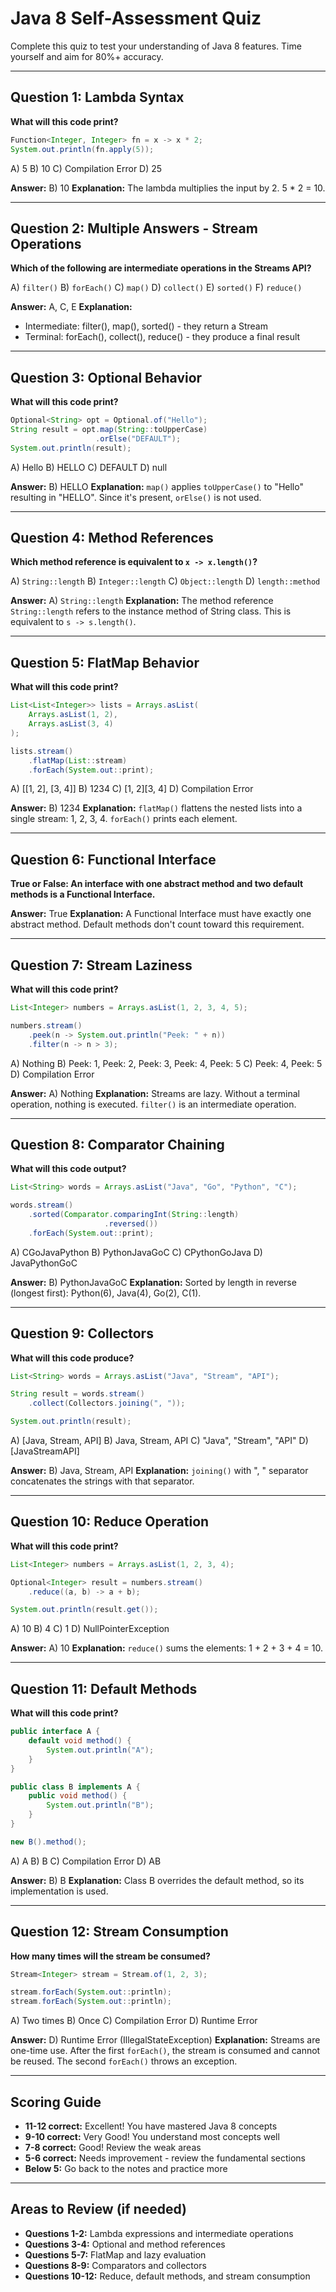 # Java 8 Self-Assessment Quiz

Complete this quiz to test your understanding of Java 8 features. Time yourself and aim for 80%+ accuracy.

---

## Question 1: Lambda Syntax
**What will this code print?**
```java
Function<Integer, Integer> fn = x -> x * 2;
System.out.println(fn.apply(5));
```

A) 5
B) 10
C) Compilation Error
D) 25

**Answer:** B) 10
**Explanation:** The lambda multiplies the input by 2. 5 * 2 = 10.

---

## Question 2: Multiple Answers - Stream Operations

**Which of the following are intermediate operations in the Streams API?**

A) `filter()`
B) `forEach()`
C) `map()`
D) `collect()`
E) `sorted()`
F) `reduce()`

**Answer:** A, C, E
**Explanation:**
- Intermediate: filter(), map(), sorted() - they return a Stream
- Terminal: forEach(), collect(), reduce() - they produce a final result

---

## Question 3: Optional Behavior

**What will this code print?**
```java
Optional<String> opt = Optional.of("Hello");
String result = opt.map(String::toUpperCase)
                   .orElse("DEFAULT");
System.out.println(result);
```

A) Hello
B) HELLO
C) DEFAULT
D) null

**Answer:** B) HELLO
**Explanation:** `map()` applies `toUpperCase()` to "Hello" resulting in "HELLO". Since it's present, `orElse()` is not used.

---

## Question 4: Method References

**Which method reference is equivalent to `x -> x.length()`?**

A) `String::length`
B) `Integer::length`
C) `Object::length`
D) `length::method`

**Answer:** A) `String::length`
**Explanation:** The method reference `String::length` refers to the instance method of String class. This is equivalent to `s -> s.length()`.

---

## Question 5: FlatMap Behavior

**What will this code print?**
```java
List<List<Integer>> lists = Arrays.asList(
    Arrays.asList(1, 2),
    Arrays.asList(3, 4)
);

lists.stream()
    .flatMap(List::stream)
    .forEach(System.out::print);
```

A) [[1, 2], [3, 4]]
B) 1234
C) [1, 2][3, 4]
D) Compilation Error

**Answer:** B) 1234
**Explanation:** `flatMap()` flattens the nested lists into a single stream: 1, 2, 3, 4. `forEach()` prints each element.

---

## Question 6: Functional Interface

**True or False: An interface with one abstract method and two default methods is a Functional Interface.**

**Answer:** True
**Explanation:** A Functional Interface must have exactly one abstract method. Default methods don't count toward this requirement.

---

## Question 7: Stream Laziness

**What will this code print?**
```java
List<Integer> numbers = Arrays.asList(1, 2, 3, 4, 5);

numbers.stream()
    .peek(n -> System.out.println("Peek: " + n))
    .filter(n -> n > 3);
```

A) Nothing
B) Peek: 1, Peek: 2, Peek: 3, Peek: 4, Peek: 5
C) Peek: 4, Peek: 5
D) Compilation Error

**Answer:** A) Nothing
**Explanation:** Streams are lazy. Without a terminal operation, nothing is executed. `filter()` is an intermediate operation.

---

## Question 8: Comparator Chaining

**What will this code output?**
```java
List<String> words = Arrays.asList("Java", "Go", "Python", "C");

words.stream()
    .sorted(Comparator.comparingInt(String::length)
                     .reversed())
    .forEach(System.out::print);
```

A) CGoJavaPython
B) PythonJavaGoC
C) CPythonGoJava
D) JavaPythonGoC

**Answer:** B) PythonJavaGoC
**Explanation:** Sorted by length in reverse (longest first): Python(6), Java(4), Go(2), C(1).

---

## Question 9: Collectors

**What will this code produce?**
```java
List<String> words = Arrays.asList("Java", "Stream", "API");

String result = words.stream()
    .collect(Collectors.joining(", "));

System.out.println(result);
```

A) [Java, Stream, API]
B) Java, Stream, API
C) "Java", "Stream", "API"
D) [JavaStreamAPI]

**Answer:** B) Java, Stream, API
**Explanation:** `joining()` with ", " separator concatenates the strings with that separator.

---

## Question 10: Reduce Operation

**What will this code print?**
```java
List<Integer> numbers = Arrays.asList(1, 2, 3, 4);

Optional<Integer> result = numbers.stream()
    .reduce((a, b) -> a + b);

System.out.println(result.get());
```

A) 10
B) 4
C) 1
D) NullPointerException

**Answer:** A) 10
**Explanation:** `reduce()` sums the elements: 1 + 2 + 3 + 4 = 10.

---

## Question 11: Default Methods

**What will this code print?**
```java
public interface A {
    default void method() {
        System.out.println("A");
    }
}

public class B implements A {
    public void method() {
        System.out.println("B");
    }
}

new B().method();
```

A) A
B) B
C) Compilation Error
D) AB

**Answer:** B) B
**Explanation:** Class B overrides the default method, so its implementation is used.

---

## Question 12: Stream Consumption

**How many times will the stream be consumed?**
```java
Stream<Integer> stream = Stream.of(1, 2, 3);

stream.forEach(System.out::println);
stream.forEach(System.out::println);
```

A) Two times
B) Once
C) Compilation Error
D) Runtime Error

**Answer:** D) Runtime Error (IllegalStateException)
**Explanation:** Streams are one-time use. After the first `forEach()`, the stream is consumed and cannot be reused. The second `forEach()` throws an exception.

---

## Scoring Guide

- **11-12 correct:** Excellent! You have mastered Java 8 concepts
- **9-10 correct:** Very Good! You understand most concepts well
- **7-8 correct:** Good! Review the weak areas
- **5-6 correct:** Needs improvement - review the fundamental sections
- **Below 5:** Go back to the notes and practice more

---

## Areas to Review (if needed)

- **Questions 1-2:** Lambda expressions and intermediate operations
- **Questions 3-4:** Optional and method references
- **Questions 5-7:** FlatMap and lazy evaluation
- **Questions 8-9:** Comparators and collectors
- **Questions 10-12:** Reduce, default methods, and stream consumption

